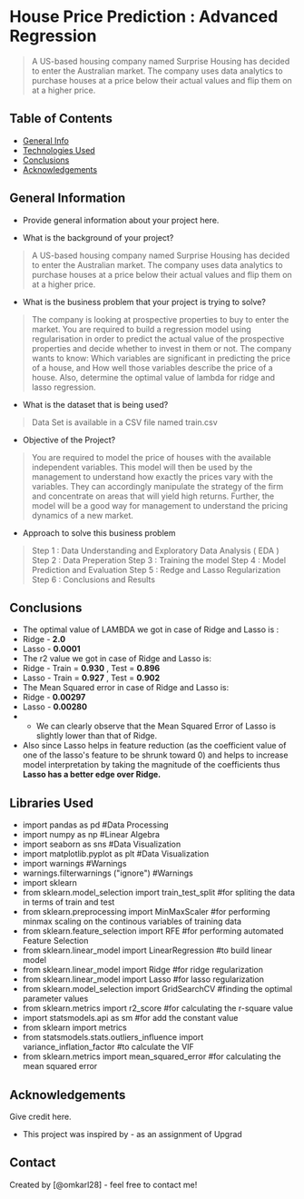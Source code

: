 # House Price Prediction : Advanced Regression
> A US-based housing company named Surprise Housing has decided to enter the Australian market.
> The company uses data analytics to purchase houses at a price below their actual values and flip them on at a higher price.

## Table of Contents
* [General Info](#general-information)
* [Technologies Used](#technologies-used)
* [Conclusions](#conclusions)
* [Acknowledgements](#acknowledgements)

<!-- You can include any other section that is pertinent to your problem -->

## General Information
- Provide general information about your project here.

- What is the background of your project?
> A US-based housing company named Surprise Housing has decided to enter the Australian market.
> The company uses data analytics to purchase houses at a price below their actual values and flip them on at a higher price.

- What is the business problem that your project is trying to solve?
> The company is looking at prospective properties to buy to enter the market.
> You are required to build a regression model using regularisation in order to predict the actual value of the prospective properties   and decide whether to invest in them or not.
> The company wants to know:
>Which variables are significant in predicting the price of a house, and
> How well those variables describe the price of a house.
Also, determine the optimal value of lambda for ridge and lasso regression.

- What is the dataset that is being used?
> Data Set is available in a CSV file named train.csv

- Objective of the Project?
> You are required to model the price of houses with the available independent variables.
> This model will then be used by the management to understand how exactly the prices vary with the variables.
> They can accordingly manipulate the strategy of the firm and concentrate on areas that will yield high returns.
> Further, the model will be a good way for management to understand the pricing dynamics of a new market.

- Approach to solve this business problem
> Step 1 : Data Understanding and Exploratory Data Analysis ( EDA )
> Step 2 : Data Preperation
> Step 3 : Training the model
> Step 4 : Model Prediction and Evaluation
> Step 5 : Redge and Lasso Regularization
> Step 6 : Conclusions and Results

<!-- You don't have to answer all the questions - just the ones relevant to your project. -->

## Conclusions
- The optimal value of LAMBDA we got in case of Ridge and Lasso is :
- Ridge - **2.0**
- Lasso - **0.0001**
- The r2 value we got in case of Ridge and Lasso is:
- Ridge - Train = **0.930** , Test = **0.896**
- Lasso - Train = **0.927** , Test = **0.902**
- The Mean Squared error in case of Ridge and Lasso is:
- Ridge - **0.00297**
- Lasso - **0.00280**
- - We can clearly observe that the Mean Squared Error of Lasso is slightly lower than that of Ridge.
- Also since Lasso helps in feature reduction (as the coefficient value of one of the lasso's feature to be shrunk toward 0) and helps to increase model interpretation by taking the magnitude of the coefficients thus **Lasso has a better edge over Ridge.**

<!-- You don't have to answer all the questions - just the ones relevant to your project. -->


## Libraries Used
- import pandas as pd #Data Processing
- import numpy as np #Linear Algebra
- import seaborn as sns #Data Visualization
- import matplotlib.pyplot as plt #Data Visualization
- import warnings #Warnings
- warnings.filterwarnings ("ignore") #Warnings
- import sklearn
- from sklearn.model_selection import train_test_split #for spliting the data in terms of train and test
- from sklearn.preprocessing import MinMaxScaler #for performing minmax scaling on the continous variables of training data
- from sklearn.feature_selection import RFE #for performing automated Feature Selection
- from sklearn.linear_model import LinearRegression #to build linear model
- from sklearn.linear_model import Ridge #for ridge regularization
- from sklearn.linear_model import Lasso #for lasso regularization
- from sklearn.model_selection import GridSearchCV #finding the optimal parameter values
- from sklearn.metrics import r2_score #for calculating the r-square value
- import statsmodels.api as sm #for add the constant value
- from sklearn import metrics
- from statsmodels.stats.outliers_influence import variance_inflation_factor #to calculate the VIF
- from sklearn.metrics import mean_squared_error #for calculating the mean squared error

<!-- As the libraries versions keep on changing, it is recommended to mention the version of library used in this project -->

## Acknowledgements
Give credit here.
- This project was inspired by - as an assignment of Upgrad

## Contact
Created by [@omkarl28] - feel free to contact me!


<!-- Optional -->
<!-- ## License -->
<!-- This project is open source and available under the [... License](). -->

<!-- You don't have to include all sections - just the one's relevant to your project -->
